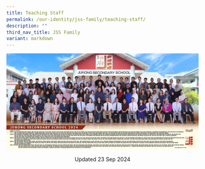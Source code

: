 ```yaml
---
title: Teaching Staff
permalink: /our-identity/jss-family/teaching-staff/
description: ""
third_nav_title: JSS Family
variant: markdown
---
```

![JSS Staff 2024](/images/staff_1.jpg)

<center> Updated 23 Sep 2024 </center>